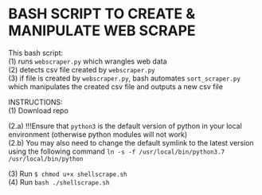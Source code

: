# BASH SCRIPT TO CREATE & MANIPULATE WEB SCRAPE 

This bash script:<br/>
(1) runs `webscraper.py` which wrangles web data<br/>
(2) detects csv file created by `webscraper.py`<br/>
(3) if file is created by `webscraper.py`, bash automates `sort_scraper.py` which manipulates the created csv file and outputs a new csv file

INSTRUCTIONS:<br/>
(1) Download repo<br/>

(2.a) !!!Ensure that `python3` is the default version of python in your local environment (otherwise python modules will not work)<br/>
(2.b) You may also need to change the default symlink to the latest version using the following command `ln -s -f /usr/local/bin/python3.7 /usr/local/bin/python`<br/>

(3) Run `$ chmod u+x shellscrape.sh`<br/>
(4) Run `bash ./shellscrape.sh`